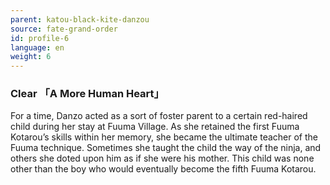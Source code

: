 ```yaml
---
parent: katou-black-kite-danzou
source: fate-grand-order
id: profile-6
language: en
weight: 6
---
```


### Clear 「A More Human Heart」

For a time, Danzo acted as a sort of foster parent to a certain red-haired child during her stay at Fuuma Village. As she retained the first Fuuma Kotarou’s skills within her memory, she became the ultimate teacher of the Fuuma technique. Sometimes she taught the child the way of the ninja, and others she doted upon him as if she were his mother. This child was none other than the boy who would eventually become the fifth Fuuma Kotarou.
